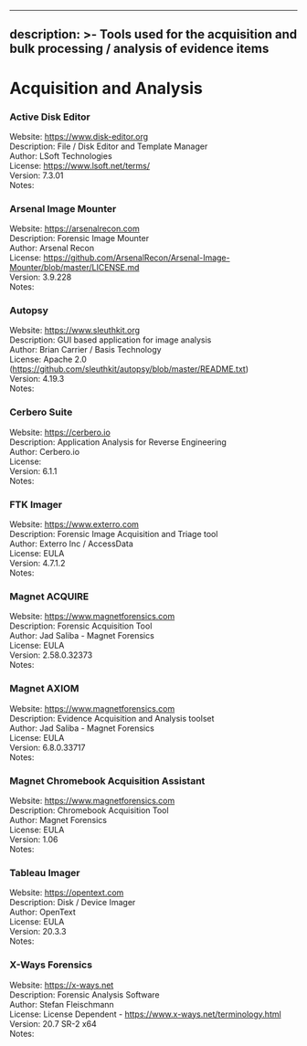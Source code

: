___
description: >-
  Tools used for the acquisition and bulk processing / analysis of evidence
  items
--- 
  
# Acquisition and Analysis  
  
### Active Disk Editor  
Website: https://www.disk-editor.org  
Description: File / Disk Editor and Template Manager  
Author: LSoft Technologies  
License: https://www.lsoft.net/terms/  
Version: 7.3.01  
Notes:  
  
### Arsenal Image Mounter  
Website: https://arsenalrecon.com  
Description: Forensic Image Mounter  
Author: Arsenal Recon  
License: https://github.com/ArsenalRecon/Arsenal-Image-Mounter/blob/master/LICENSE.md  
Version: 3.9.228  
Notes:  
  
### Autopsy  
Website: https://www.sleuthkit.org  
Description: GUI based application for image analysis  
Author: Brian Carrier / Basis Technology  
License: Apache 2.0 (https://github.com/sleuthkit/autopsy/blob/master/README.txt)  
Version: 4.19.3  
Notes:   
  
### Cerbero Suite  
Website: https://cerbero.io  
Description: Application Analysis for Reverse Engineering  
Author: Cerbero.io  
License:   
Version: 6.1.1  
Notes:   
  
### FTK Imager  
Website: https://www.exterro.com  
Description: Forensic Image Acquisition and Triage tool  
Author: Exterro Inc / AccessData  
License: EULA  
Version: 4.7.1.2  
Notes:  
  
### Magnet ACQUIRE  
Website: https://www.magnetforensics.com  
Description: Forensic Acquisition Tool  
Author: Jad Saliba - Magnet Forensics  
License: EULA  
Version: 2.58.0.32373  
Notes:  
  
### Magnet AXIOM  
Website: https://www.magnetforensics.com  
Description: Evidence Acquisition and Analysis toolset  
Author: Jad Saliba - Magnet Forensics  
License: EULA  
Version: 6.8.0.33717  
Notes:  
  
### Magnet Chromebook Acquisition Assistant  
Website: https://www.magnetforensics.com  
Description: Chromebook Acquisition Tool  
Author: Magnet Forensics  
License: EULA  
Version: 1.06  
Notes:  
  
### Tableau Imager  
Website: https://opentext.com  
Description: Disk / Device Imager  
Author: OpenText  
License: EULA  
Version: 20.3.3  
Notes:  
  
### X-Ways Forensics  
Website: https://x-ways.net  
Description: Forensic Analysis Software  
Author: Stefan Fleischmann  
License: License Dependent - https://www.x-ways.net/terminology.html  
Version: 20.7 SR-2 x64  
Notes:  
  
